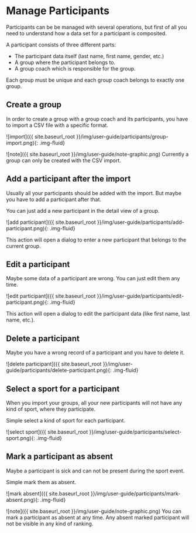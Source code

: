 # Manage Participants

Participants can be be managed with several operations, but first of all
you need to understand how a data set for a participant is composited.

A participant consists of three different parts:
* The participant data itself (last name, first name, gender, etc.)
* A group where the participant belongs to.
* A group coach which is responsible for the group.

Each group must be unique and each group coach belongs to exactly one group.

## Create a group

In order to create a group with a group coach and its participants, you have
to import a CSV file with a specific format.

![import]({{ site.baseurl_root }}/img/user-guide/participants/group-import.png){: .img-fluid}

![note]({{ site.baseurl_root }}/img/user-guide/note-graphic.png) Currently a group can only be created with the CSV import.

## Add a participant after the import

Usually all your participants should be added with the import. But maybe
you have to add a participant after that.

You can just add a new participant in the detail view of a group.

![add participant]({{ site.baseurl_root }}/img/user-guide/participants/add-participant.png){: .img-fluid}

This action will open a dialog to enter a new participant that belongs to the current group.

## Edit a participant

Maybe some data of a participant are wrong. You can just edit them any time.

![edit participant]({{ site.baseurl_root }}/img/user-guide/participants/edit-participant.png){: .img-fluid}

This action will open a dialog to edit the participant data (like first name, last name, etc.).

## Delete a participant

Maybe you have a wrong record of a participant and you have to delete it.

![delete participant]({{ site.baseurl_root }}/img/user-guide/participants/delete-participant.png){: .img-fluid}

## Select a sport for a participant

When you import your groups, all your new participants will not have any kind of sport,
where they participate.

Simple select a kind of sport for each participant.

![select sport]({{ site.baseurl_root }}/img/user-guide/participants/select-sport.png){: .img-fluid}

## Mark a participant as absent

Maybe a participant is sick and can not be present during the sport event.

Simple mark them as absent.

![mark absent]({{ site.baseurl_root }}/img/user-guide/participants/mark-absent.png){: .img-fluid}

![note]({{ site.baseurl_root }}/img/user-guide/note-graphic.png) You can mark a participant as absent at any time. Any absent marked participant will not be visible in any kind of ranking.
